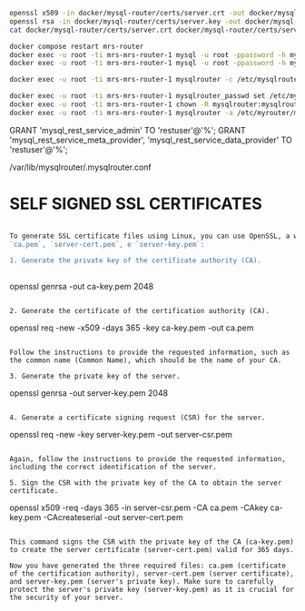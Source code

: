 ```bash
openssl x509 -in docker/mysql-router/certs/server.crt -out docker/mysql-router/certs/server.crt.pem
openssl rsa -in docker/mysql-router/certs/server.key -out docker/mysql-router/certs/server.key.pem
cat docker/mysql-router/certs/server.crt docker/mysql-router/certs/server.key > docker/mysql-router/certs/server.includeprivatekey.pem
```
```bash
docker compose restart mrs-router
docker exec -u root -ti mrs-mrs-router-1 mysql -u root -ppassword -h mysql-server-1 --port 3301 < GRANT 'mysql_rest_service_admin' TO 'root'@'%';
docker exec -u root -ti mrs-mrs-router-1 mysql -u root -ppassword -h mysql-server-1 --port 3301 < GRANT 'mysql_rest_service_meta_provider', 'mysql_rest_service_data_provider' TO 'restuser'@'%';
```



```bash
docker exec -u root -ti mrs-mrs-router-1 mysqlrouter -c /etc/mysqlrouter/mysqlrouter.conf
```


```bash
docker exec -u root -ti mrs-mrs-router-1 mysqlrouter_passwd set /etc/mysqlrouter/mysqlrouter.pwd webappuser
docker exec -u root -ti mrs-mrs-router-1 chown -R mysqlrouter:mysqlrouter /etc/mysqlrouter
docker exec -u root -ti mrs-mrs-router-1 mysqlrouter -a /etc/myrouter/mysqlrouter.conf
```

GRANT 'mysql_rest_service_admin' TO 'restuser'@'%';
GRANT 'mysql_rest_service_meta_provider', 'mysql_rest_service_data_provider' TO 'restuser'@'%';

/var/lib/mysqlrouter/.mysqlrouter.conf


# SELF SIGNED SSL CERTIFICATES 
```bash

To generate SSL certificate files using Linux, you can use OpenSSL, a widely used tool for managing digital certificates and encryption. Here's how you can generate the files.
`ca.pem`, `server-cert.pem`, e `server-key.pem`:

1. Generate the private key of the certificate authority (CA).
   
   ```
   openssl genrsa -out ca-key.pem 2048
   ```

2. Generate the certificate of the certification authority (CA).
   
   ```
   openssl req -new -x509 -days 365 -key ca-key.pem -out ca.pem
   ```

Follow the instructions to provide the requested information, such as the common name (Common Name), which should be the name of your CA.

3. Generate the private key of the server.

   ```
   openssl genrsa -out server-key.pem 2048
   ```

4. Generate a certificate signing request (CSR) for the server.

   ```
   openssl req -new -key server-key.pem -out server-csr.pem
   ```

   Again, follow the instructions to provide the requested information, including the correct identification of the server.

5. Sign the CSR with the private key of the CA to obtain the server certificate.

   ```
   openssl x509 -req -days 365 -in server-csr.pem -CA ca.pem -CAkey ca-key.pem -CAcreateserial -out server-cert.pem
   ```

   This command signs the CSR with the private key of the CA (ca-key.pem) to create the server certificate (server-cert.pem) valid for 365 days.

Now you have generated the three required files: ca.pem (certificate of the certification authority), server-cert.pem (server certificate), and server-key.pem (server's private key). Make sure to carefully protect the server's private key (server-key.pem) as it is crucial for the security of your server.

```